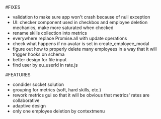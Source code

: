 #FIXES
- validation to make sure app won't crash because of null exception
- UI: checker component used in checkbox and employee deletion mechanics, make more saturated
when checked
- rename skills collection into metrics
- everywhere replace Promise.all with update operations
- check what happens if no avatar is set in create_employee_modal
- figure out how to properly delete many employees in a way that it will trigger hooks on schema
- better design for file input
- find user by eu_userId in rate.js

#FEATURES
- condider socket solution
- grouping for metrics (soft, hard skills, etc.)
- rework metrics gui so that it will be obvious that metrics' rates are collaborative
- adaptive design
- only one employee deletion by contextmenu